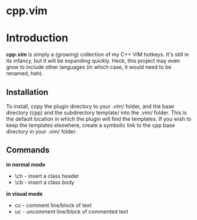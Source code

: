# cpp.vim #

# Introduction #

__cpp.vim__ is simply a (growing) collection of my C++ VIM hotkeys. It's still in its infancy, but it will be expanding quickly. Heck, this project may even grow to include other languages (in which case, it would need to be renamed, hah).

## Installation ##

To install, copy the plugin directory to your .vim/ folder, and the base directory (cpp) and the subdirectory template/ into the .vim/ folder. This is the default location in which the plugin will find the templates. If you wish to keep the templates elsewhere, create a symbolic link to the cpp base directory in your .vim/ folder.

## Commands ##

__in normal mode__

+ \ch - insert a class header
+ \cb - insert a class body

__in visual mode__

+ cc - comment line/block of text
+ uc - uncomment line/block of commented text
